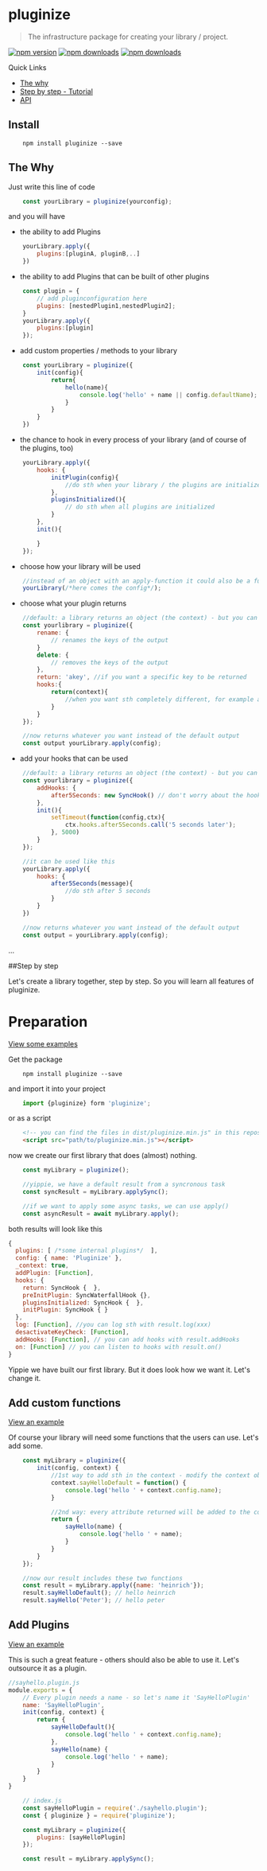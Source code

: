 # pluginize
> The infrastructure package for creating your library / project.

[![npm version](https://img.shields.io/npm/v/pluginize.svg)](https://www.npmjs.com/package/pluginize)
[![npm downloads](https://img.shields.io/npm/dt/pluginize.svg)](https://www.npmjs.com/package/pluginize)
[![npm downloads](https://img.shields.io/github/license/mashape/apistatus.svg)](https://www.npmjs.com/package/pluginize)

Quick Links
   - [The why](#the-why)
   - [Step by step - Tutorial](#step-by-step)
   - [API](#api)
 
## Install

``` shell
    npm install pluginize --save
```

## The Why
Just write this line of code 
``` javascript
    const yourLibrary = pluginize(yourconfig);
```
and you will have
- the ability to add Plugins
``` javascript
    yourLibrary.apply({
        plugins:[pluginA, pluginB,..]
    })
```
- the ability to add Plugins that can be built of other plugins
``` javascript
    const plugin = {
        // add pluginconfiguration here
        plugins: [nestedPlugin1,nestedPlugin2];
    }
    yourLibrary.apply({
        plugins:[plugin]
    });
```
- add custom properties / methods to your library
``` javascript
    const yourLibrary = pluginize({
        init(config){
            return{
                hello(name){
                    console.log('hello' + name || config.defaultName);
                }
            }
        }
    })
```

- the chance to hook in every process of your library (and of course of the plugins, too)
``` javascript
    yourLibrary.apply({
        hooks: {
            initPlugin(config){
                //do sth when your library / the plugins are initialized
            },
            pluginsInitialized(){
                // do sth when all plugins are initialized
            }
        },
        init(){

        }
    });
```
- choose how your library will be used
``` javascript
    //instead of an object with an apply-function it could also be a function
    yourLibrary(/*here comes the config*/);
```
- choose what your plugin returns
``` javascript
    //default: a library returns an object (the context) - but you can modify it
    const yourlibrary = pluginize({
        rename: {
            // renames the keys of the output
        }
        delete: {
            // removes the keys of the output
        },
        return: 'akey', //if you want a specific key to be returned
        hooks:{
            return(context){
                //when you want sth completely different, for example a function, you can do it here :)
            }
        }
    });

    //now returns whatever you want instead of the default output
    const output yourLibrary.apply(config);
```
- add your hooks that can be used
``` javascript
    //default: a library returns an object (the context) - but you can modify it
    const yourlibrary = pluginize({
        addHooks: {
            after5Seconds: new SyncHook() // don't worry about the hooks - your will learn more about them later
        },
        init(){
            setTimeout(function(config,ctx){
                ctx.hooks.after5Seconds.call('5 seconds later');
            }, 5000)
        }
    });

    //it can be used like this
    yourLibrary.apply({
        hooks: {
            after5Seconds(message){
                //do sth after 5 seconds
            }
        }
    })

    //now returns whatever you want instead of the default output
    const output = yourLibrary.apply(config);
```
...

##Step by step

Let's create a library together, step by step. So you will learn all features of pluginize.

# Preparation
[View some examples](https://github.com/bassdman/pluginize/tree/master/examples/basic)

Get the package
``` shell
    npm install pluginize --save
```
and import it into your project
``` javascript
    import {pluginize} form 'pluginize';
```
or as a script
``` html
    <!-- you can find the files in dist/pluginize.min.js" in this repository>-->
    <script src="path/to/pluginize.min.js"></script>
```
now we create our first library that does (almost) nothing.
``` javascript
    const myLibrary = pluginize();

    //yippie, we have a default result from a syncronous task
    const syncResult = myLibrary.applySync();

    //if we want to apply some async tasks, we can use apply()
    const asyncResult = await myLibrary.apply();
```

both results will look like this
``` javascript
{
  plugins: [ /*some internal plugins*/  ],
  config: { name: 'Pluginize' },
  _context: true,
  addPlugin: [Function],
  hooks: {
    return: SyncHook {  },
    preInitPlugin: SyncWaterfallHook {},
    pluginsInitialized: SyncHook {  },
    initPlugin: SyncHook { }
  },
  log: [Function], //you can log sth with result.log(xxx)
  desactivateKeyCheck: [Function], 
  addHooks: [Function], // you can add hooks with result.addHooks
  on: [Function] // you can listen to hooks with result.on()
}
```
Yippie we have built our first library. But it does look how we want it. Let's change it.

## Add custom functions
[View an example](https://github.com/bassdman/pluginize/tree/master/examples/custom-functions)

Of course your library will need some functions that the users can use. Let's add some.

``` javascript
    const myLibrary = pluginize({
        init(config, context) {
            //1st way to add sth in the context - modify the context object
            context.sayHelloDefault = function() {
                console.log('hello ' + context.config.name);
            }

            //2nd way: every attribute returned will be added to the context
            return {
                sayHello(name) {
                    console.log('hello ' + name);
                }
            }
        }
    });

    //now our result includes these two functions
    const result = myLibrary.apply({name: 'heinrich'});
    result.sayHelloDefault(); // hello heinrich
    result.sayHello('Peter'); // hello peter
```

## Add Plugins
[View an example](https://github.com/bassdman/pluginize/tree/master/examples/add-plugins)

This is such a great feature - others should also be able to use it. Let's outsource it as a plugin.

``` javascript
//sayhello.plugin.js
module.exports = {
    // Every plugin needs a name - so let's name it 'SayHelloPlugin'
    name: 'SayHelloPlugin',
    init(config, context) {
        return {
            sayHelloDefault(){
                console.log('hello ' + context.config.name);
            },
            sayHello(name) {
                console.log('hello ' + name);
            }
        }
    }
}
```
```javascript
    // index.js
    const sayHelloPlugin = require('./sayhello.plugin');
    const { pluginize } = require('pluginize');

    const myLibrary = pluginize({
        plugins: [sayHelloPlugin]
    });

    const result = myLibrary.applySync();
```